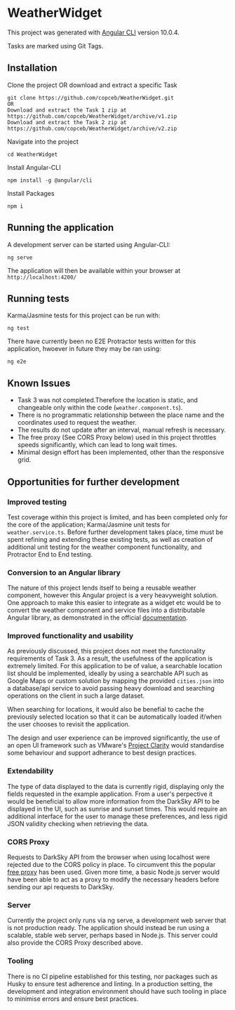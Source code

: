 # WeatherWidget

This project was generated with [Angular CLI](https://github.com/angular/angular-cli) version 10.0.4.

Tasks are marked using Git Tags.

## Installation

Clone the project OR download and extract a specific Task
```
git clone https://github.com/copceb/WeatherWidget.git
OR
Download and extract the Task 1 zip at https://github.com/copceb/WeatherWidget/archive/v1.zip
Download and extract the Task 2 zip at https://github.com/copceb/WeatherWidget/archive/v2.zip
```

Navigate into the project
```
cd WeatherWidget
```

Install Angular-CLI
```
npm install -g @angular/cli
```

Install Packages 
```
npm i
```

## Running the application

A development server can be started using Angular-CLI:
```
ng serve
```

The application will then be available within your browser at `http://localhost:4200/`

## Running tests

Karma/Jasmine tests for this project can be run with:
```
ng test
```

There have currently been no E2E Protractor tests written for this application, hwoever in future they may be ran using:
```
ng e2e
```

## Known Issues
* Task 3 was not completed.Therefore the location is static, and changeable only within the code (`weather.component.ts`).
* There is no programmatic relationship between the place name and the coordinates used to request the weather.
* The results do not update after an interval, manual refresh is necessary.
* The free proxy (See CORS Proxy below) used in this project throttles speeds significantly, which can lead to long wait times.
* Minimal design effort has been implemented, other than the responsive grid. 

## Opportunities for further development

### Improved testing
Test coverage within this project is limited, and has been completed only for the core of the application; Karma/Jasmine unit tests for `weather.service.ts`. Before further development takes place, time must be spent refining and extending these existing tests, as well as creation of additional unit testing for the weather component functionality, and Protractor End to End testing.

### Conversion to an Angular library
The nature of this project lends itself to being a reusable weather component, however this Angular project is a very heavyweight solution. One approach to make this easier to integrate as a widget etc would be to convert the weather component and service files into a distributable Angular library, as demonstrated in the official [documentation](https://angular.io/guide/creating-libraries).

### Improved functionality and usability
As previously discussed, this project does not meet the functionality requirements of Task 3. As a result, the usefulness of the application is extremely limited. For this application to be of value, a searchable location list should be implemented, ideally by using a searchable API such as Google Maps or custom solution by mapping the provided `cities.json` into a database/api service to avoid passing heavy download and searching operations on the client in such a large dataset. 

When searching for locations, it would also be benefial to cache the previously selected location so that it can be automatically loaded if/when the user chooses to revisit the application.

The design and user experience can be improved significantly, the use of an open UI framework such as VMware's [Project Clarity](https://clarity.design/) would standardise some behaviour and support adherance to best design practices.

### Extendability
The type of data displayed to the data is currently rigid, displaying only the fields requested in the example application. From a user's perpective it would be beneficial to allow more information from the DarkSky API to be displayed in the UI, such as sunrise and sunset times. This would require an additional interface for the user to manage these preferences, and less rigid JSON validity checking when retrieving the data.

### CORS Proxy
Requests to DarkSky API from the browser when using localhost were rejected due to the CORS policy in place. To circumvent this the popular [free proxy](https://cors-anywhere.herokuapp.com) has been used. Given more time, a basic Node.js server would have been able to act as a proxy to modify the necessary headers before sending our api requests to DarkSky.

### Server
Currently the project only runs via ng serve, a development web server that is not production ready. The application should instead be run using a scalable, stable web server, perhaps based in Node.js. This server could also provide the CORS Proxy described above.

### Tooling
There is no CI pipeline established for this testing, nor packages such as Husky to ensure test adherence and linting. In a production setting, the development and integration environment should have such tooling in place to minimise errors and ensure best practices.
